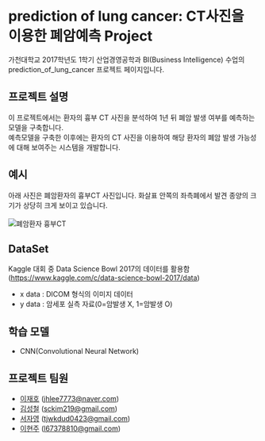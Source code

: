 # prediction of lung cancer: CT사진을 이용한 폐암예측 Project

가천대학교 2017학년도 1학기 산업경영공학과 BI(Business Intelligence) 수업의 prediction_of_lung_cancer 프로젝트 페이지입니다.

## 프로젝트 설명

이 프로젝트에서는 환자의 흉부 CT 사진을 분석하여 1년 뒤 폐암 발생 여부를 예측하는 모델을 구축합니다. <br>
예측모델을 구축한 이후에는 환자의 CT 사진을 이용하여 해당 환자의 폐암 발생 가능성에 대해 보여주는 시스템을 개발합니다.

## 예시
아래 사진은 폐암환자의 흉부CT 사진입니다.
화살표 안쪽의 좌측폐에서 발견 종양의 크기가 상당히 크게 보이고 있습니다.
<br><br>
![폐암환자 흉부CT](http://www.mdrc.co.kr/home/editor/upload/editor/admin/20150819_2051008634.jpg)

## DataSet
Kaggle 대회 중 Data Science Bowl 2017의 데이터를 활용함 (https://www.kaggle.com/c/data-science-bowl-2017/data)
 - x data : DICOM 형식의 이미지 데이터 
 - y data : 암세포 실측 자료(0=암발생 X, 1=암발생 O)

## 학습 모델
 - CNN(Convolutional Neural Network)

## 프로젝트 팀원

- [이재호](https://github.com/antmna) (jhlee7773@naver.com)
- [김성철](https://github.com/SeongCheol-Kim) (sckim219@gmail.com)
- [서자영](https://github.com/jayoungseo) (tjwkdud0423@gmail.com)
- [이현주](https://github.com/hyoenju) (l67378810@gmail.com)
